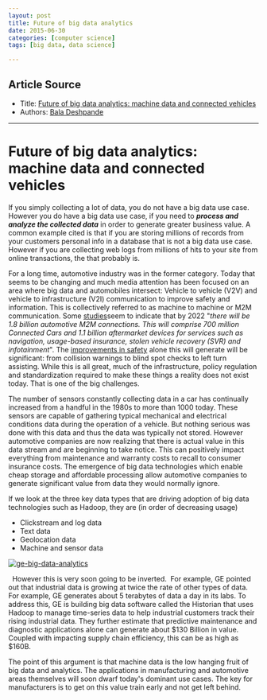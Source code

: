 ```yaml
---
layout: post
title: Future of big data analytics  
date: 2015-06-30
categories: [computer science]
tags: [big data, data science]

---
```


## Article Source
* Title: [Future of big data analytics: machine data and connected vehicles](http://www.simafore.com/blog/bid/207756/Future-of-big-data-analytics-machine-data-and-connected-vehicles)
* Authors: [Bala Deshpande](http://www.simafore.com/blog/author/bala-deshpande)

---


# Future of big data analytics: machine data and connected vehicles


If you simply collecting a lot of data, you do not have a big data use
case. However you do have a big data use case, if you need to ***process
and analyze the collected data*** in order to generate greater business
value. A common example cited is that if you are storing millions of
records from your customers personal info in a database that is not a
big data use case. However if you are collecting web logs from millions
of hits to your site from online transactions, the that probably is.

For a long time, automotive industry was in the former category. Today
that seems to be changing and much media attention has been focused on
an area where big data and automobiles intersect: Vehicle to vehicle
(V2V) and vehicle to infrastructure (V2I) communication to improve
safety and information. This is collectively referred to as machine to
machine or M2M communication. Some
[studies](http://www.advancedmobilityproject.org/wp-content/uploads/2014/04/telefonica_digital_connected_car_report_english.pdf "studies  ")seem
to indicate that by 2022 "*there will be 1.8 billion automotive M2M
connections. This will comprise 700 million Connected Cars and 1.1
billion aftermarket devices for services such as navigation, usage-based
insurance, stolen vehicle recovery (SVR) and infotainment*". The
[improvements in
safety](http://www.advancedmobilityproject.org/wp-content/uploads/2014/08/NHTSA-V2V-study-8-14.pdf "improvements in safety")
alone this will generate will be significant: from collision warnings to
blind spot checks to left turn assisting. While this is all great, much
of the infrastructure, policy regulation and standardization required to
make these things a reality does not exist today. That is one of the big
challenges.

The number of sensors constantly collecting data in a car has
continually increased from a handful in the 1980s to more than 1000
today. These sensors are capable of gathering typical mechanical and
electrical conditions data during the operation of a vehicle. But
nothing serious was done with this data and thus the data was typically
not stored. However automotive companies are now realizing that there is
actual value in this data stream and are beginning to take notice. This
can positively impact everything from maintenance and warranty costs to
recall to consumer insurance costs. The emergence of big data
technologies which enable cheap storage and affordable processing allow
automotive companies to generate significant value from data they would
normally ignore.

If we look at the three key data types that are driving adoption of big
data technologies such as Hadoop, they are (in order of decreasing
usage)

-   Clickstream and log data
-   Text data 
-   Geolocation data
-   Machine and sensor data

[![ge-big-data-analytics](http://cdn2.hubspot.net/hub/64283/file-1592602772-png/images/ge-big-data-analytics.png?t=1435247543403&width=300&height=166)](http://www.slideshare.net/SoftwareAG/bill-ruh-ge-software)

 
However this is very soon going to be inverted.  For example, GE pointed
out that industrial data is growing at twice the rate of other types of
data. For example, GE generates about 5 terabytes of data a day in its
labs. To address this, GE is building big data software called the
Historian that uses Hadoop to manage time-series data to help industrial
customers track their rising industrial data. They further estimate that
predictive maintenance and diagnostic applications alone can generate
about $130 Billion in value. Coupled with impacting supply chain
efficiency, this can be as high as $160B.

The point of this argument is that machine data is the low hanging fruit
of big data and analytics. The applications in manufacturing and
automotive areas themselves will soon dwarf today's dominant use cases.
The key for manufacturers is to get on this value train early and not
get left behind.
